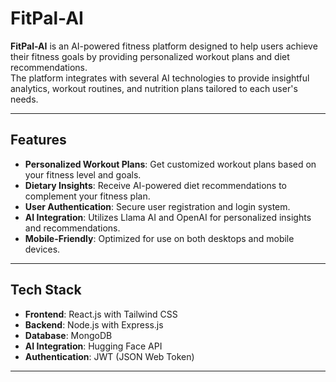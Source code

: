 # FitPal-AI

**FitPal-AI** is an AI-powered fitness platform designed to help users achieve their fitness goals by providing personalized workout plans and diet recommendations.  
The platform integrates with several AI technologies to provide insightful analytics, workout routines, and nutrition plans tailored to each user's needs.

---

## Features

- **Personalized Workout Plans**: Get customized workout plans based on your fitness level and goals.
- **Dietary Insights**: Receive AI-powered diet recommendations to complement your fitness plan.
- **User Authentication**: Secure user registration and login system.
- **AI Integration**: Utilizes Llama AI and OpenAI for personalized insights and recommendations.
- **Mobile-Friendly**: Optimized for use on both desktops and mobile devices.

---

## Tech Stack

- **Frontend**: React.js with Tailwind CSS
- **Backend**: Node.js with Express.js
- **Database**: MongoDB
- **AI Integration**: Hugging Face API
- **Authentication**: JWT (JSON Web Token)

---
